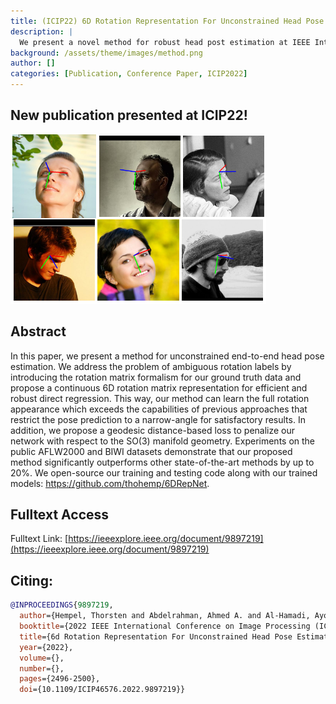 ```yaml
---
title: (ICIP22) 6D Rotation Representation For Unconstrained Head Pose Estimation
description: |
  We present a novel method for robust head post estimation at IEEE International Conference on Image Processing 2022.
background: /assets/theme/images/method.png
author: []
categories: [Publication, Conference Paper, ICIP2022]
---
```

## New publication presented at ICIP22!
![image](/assets/theme/images/icip2022_6drepnet.png)
## Abstract
In this paper, we present a method for unconstrained end-to-end head pose estimation. We address the problem of ambiguous rotation labels by introducing the rotation matrix formalism for our ground truth data and propose a continuous 6D rotation matrix representation for efficient and robust direct regression. This way, our method can learn the full rotation appearance which exceeds the capabilities of previous approaches that restrict the pose prediction to a narrow-angle for satisfactory results. In addition, we propose a geodesic distance-based loss to penalize our network with respect to the SO(3) manifold geometry. Experiments on the public AFLW2000 and BIWI datasets demonstrate that our proposed method significantly outperforms other state-of-the-art methods by up to 20%. We open-source our training and testing code along with our trained models: https://github.com/thohemp/6DRepNet.

## Fulltext Access

Fulltext Link: [https://ieeexplore.ieee.org/document/9897219](https://ieeexplore.ieee.org/document/9897219)

## Citing:
```bibtex
@INPROCEEDINGS{9897219,
  author={Hempel, Thorsten and Abdelrahman, Ahmed A. and Al-Hamadi, Ayoub},
  booktitle={2022 IEEE International Conference on Image Processing (ICIP)}, 
  title={6d Rotation Representation For Unconstrained Head Pose Estimation}, 
  year={2022},
  volume={},
  number={},
  pages={2496-2500},
  doi={10.1109/ICIP46576.2022.9897219}}

```
